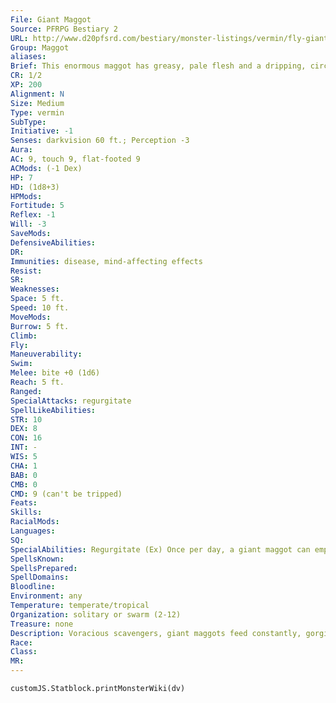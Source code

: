 ```yaml
---
File: Giant Maggot
Source: PFRPG Bestiary 2
URL: http://www.d20pfsrd.com/bestiary/monster-listings/vermin/fly-giant/maggot-giant
Group: Maggot
aliases: 
Brief: This enormous maggot has greasy, pale flesh and a dripping, circular mouth filled with tiny, sharp teeth.
CR: 1/2
XP: 200
Alignment: N
Size: Medium
Type: vermin
SubType: 
Initiative: -1
Senses: darkvision 60 ft.; Perception -3
Aura: 
AC: 9, touch 9, flat-footed 9
ACMods: (-1 Dex)
HP: 7
HD: (1d8+3)
HPMods: 
Fortitude: 5
Reflex: -1
Will: -3
SaveMods: 
DefensiveAbilities: 
DR: 
Immunities: disease, mind-affecting effects
Resist: 
SR: 
Weaknesses: 
Space: 5 ft.
Speed: 10 ft.
MoveMods: 
Burrow: 5 ft.
Climb: 
Fly: 
Maneuverability: 
Swim: 
Melee: bite +0 (1d6)
Reach: 5 ft.
Ranged: 
SpecialAttacks: regurgitate
SpellLikeAbilities: 
STR: 10
DEX: 8
CON: 16
INT: -
WIS: 5
CHA: 1
BAB: 0
CMB: 0
CMD: 9 (can't be tripped)
Feats: 
Skills: 
RacialMods: 
Languages: 
SQ: 
SpecialAbilities: Regurgitate (Ex) Once per day, a giant maggot can empty its putrid stomach upon one creature within 5 feet. The target must make a DC 13 Fortitude save or be sickened for 1 minute (or until the target spends a full-round action with at least a gallon of water to wash off the filth). The save DC is Constitution-based.
SpellsKnown: 
SpellsPrepared: 
SpellDomains: 
Bloodline: 
Environment: any
Temperature: temperate/tropical
Organization: solitary or swarm (2-12)
Treasure: none
Description: Voracious scavengers, giant maggots feed constantly, gorging themselves on the dead in preparation for their transformation into giant flies. Their pallid, corpulent bodies are the size of human children, and their rasping teeth are capable of eating even the bones of a corpse. Giant maggots have no legs, and move with a disturbing undulation as they crawl over their meals.  Giant maggots feed for 2 weeks (often moving from one corpse to another) before entering a pupal stage, after which they emerge as giant flies.
Race: 
Class: 
MR: 
---
```

```dataviewjs
customJS.Statblock.printMonsterWiki(dv)
```
